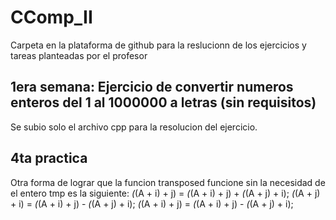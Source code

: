# CComp_II
Carpeta en la plataforma de github para la reslucionn de los ejercicios y tareas planteadas por el profesor
## 1era semana: Ejercicio de convertir numeros enteros del 1 al 1000000 a letras (sin requisitos)

Se subio solo el archivo cpp para la resolucion del ejercicio.

## 4ta practica 
Otra forma de lograr que la funcion transposed funcione sin la necesidad de el entero tmp es la siguiente:
            *(*(A + i) + j) = *(*(A + i) + j) + *(*(A + j) + i);
            *(*(A + j) + i) = *(*(A + i) + j) - *(*(A + j) + i);
            *(*(A + i) + j) = *(*(A + i) + j) - *(*(A + j) + i);
  
